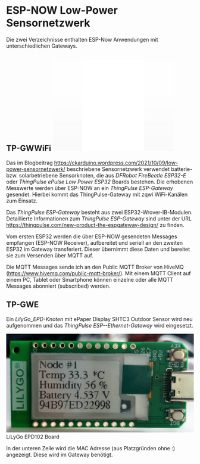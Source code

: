# ESP-NOW Low-Power Sensornetzwerk

Die zwei Verzeichnisse enthalten ESP-Now Anwendungen mit unterschiedlichen Gateways.

## TP-GWWiFi <img src="https://github.com/ckuehnel/Arduino2023/blob/main/ESP-NOW/TP-GEWiFi/TP-GWWiFi.jpg">
Das im Blogbeitrag https://ckarduino.wordpress.com/2021/10/09/low-power-sensornetzwerk/ beschriebene Sensornetzwerk verwendet batterie- bzw. solarbetriebene Sensorknoten, 
die aus *DFRobot FireBeetle ESP32-E* oder *ThingPulse ePulse Low Power ESP32* Boards bestehen. Die erhobenen Messwerte werden über ESP-NOW an ein *ThingPulse ESP-Gateway* gesendet.
Hierbei kommt das ThingPulse-Gateway mit zqwi WiFi-Kanälen zum Einsatz.

Das *ThingPulse ESP-Gateway* besteht aus zwei ESP32-Wrover-IB-Modulen. Detaillierte Informationen zum *ThingPulse ESP-Gateway* sind unter der URL 
https://thingpulse.com/new-product-the-espgateway-design/ zu finden.

Vom ersten ESP32 werden die über ESP-NOW gesendeten Messages empfangen (ESP-NOW Receiver), aufbereitet und seriell an den zweiten ESP32 im Gateway transferiert. 
Dieser übernimmt diese Daten und bereitet sie zum Versenden über MQTT auf.

Die MQTT Messages sende ich an den Public MQTT Broker von HiveMQ (https://www.hivemq.com/public-mqtt-broker/). Mit einem MQTT Client auf einem PC, Tablet oder Smartphone 
können einzelne oder alle MQTT Messages abonniert (subscribed) werden.

## TP-GWE
Ein *LilyGo_EPD-Knoten* mit ePaper Display SHTC3 Outdoor Sensor wird neu aufgenommen und das *ThingPulse ESP--Ethernet-Gateway* wird eingesetzt.

<img src="https://github.com/ckuehnel/Arduino2023/blob/main/ESP-NOW/TP-GWE/LilyGo_EPD_Node.jpg">LiLyGo EPD102 Board

In der unteren Zeile wird die MAC Adresse (aus Platzgründen ohne :) angezeigt. Diese wird im Gateway benötigt.
